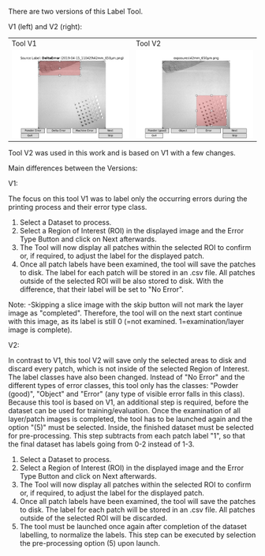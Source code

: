 There are two versions of this Label Tool.

V1 (left) and V2 (right):

<table>
  <tr>
    <td>Tool V1</td>
    <td>Tool V2</td>
  </tr>
  <tr>
    <td><img src="/Label_Tool/tool_v1.png" width=300></td>
    <td><img src="/Label_Tool/tool_v2.png" width=300></td>
  </tr>
 </table>
 
Tool V2 was used in this work and is based on V1 with a few changes.

Main differences between the Versions:

V1:

The focus on this tool V1 was to label only the occurring errors during the printing process and their error type class.

1. Select a Dataset to process.
2. Select a Region of Interest (ROI) in the displayed image and the Error Type Button and click on Next afterwards.
3. The Tool will now display all patches within the selected ROI to confirm or, if required, to adjust the label for the displayed patch.
4. Once all patch labels have been examined, the tool will save the patches to disk. The label for each patch will be stored in an .csv file. All patches outside of the selected ROI will be also stored to disk. With the difference, that their label will be set to "No Error".

Note:
-Skipping a slice image with the skip button will not mark the layer image as "completed". Therefore, the tool will on the next start continue with this image, as its label is still 0 (=not examined. 1=examination/layer image is complete).

V2:

In contrast to V1, this tool V2 will save only the selected areas to disk and discard every patch, which is not inside of the selected Region of Interest. The label classes have also been changed. Instead of "No Error" and the different types of error classes, this tool only has the classes: "Powder (good)", "Object" and "Error" (any type of visible error falls in this class). Because this tool is based on V1, an additional step is required, before the dataset can be used for training/evaluation. Once the examination of all layer/patch images is completed, the tool has to be launched again and the option "(5)" must be selected. Inside, the finished dataset must be selected for pre-processing. This step subtracts from each patch label "1", so that the final dataset has labels going from 0-2 instead of 1-3.

1. Select a Dataset to process.
2. Select a Region of Interest (ROI) in the displayed image and the Error Type Button and click on Next afterwards.
3. The Tool will now display all patches within the selected ROI to confirm or, if required, to adjust the label for the displayed patch.
4. Once all patch labels have been examined, the tool will save the patches to disk. The label for each patch will be stored in an .csv file. All patches outside of the selected ROI will be discarded.
5. The tool must be launched once again after completion of the dataset labelling, to normalize the labels. This step can be executed by selection the pre-processing option (5) upon launch.
